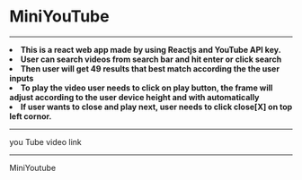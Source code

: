 # MiniYouTube
<hr/>
<b>
  <li>This is a react web app made by using Reactjs and YouTube API key.</li> 
<li>User can search videos from search bar and hit enter or click search</li> 
<li>Then user will get 49 results that best match according the the user inputs</li>  
<li>To play the video user needs to click on play button, the frame will adjust according to the user device height and with automatically</li> 
<li>If user wants to close and play next, user needs to click close[X] on top left cornor.</li> </b>
<hr/>
<a hrf="https://www.youtube.com/embed/NcuMr0vvUlA?si=HcHz3-PprR77xmEv" target="blank">you Tube video link</a>
<hr/>
<a hrf="https://adishtube.netlify.app/" target="blank">MiniYoutube</a>
